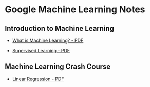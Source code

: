 # Google Machine Learning Notes

## Introduction to Machine Learning
- [What is Machine Learning? - PDF](./Intro-to-Machine-Learning/what_is_machine_learning.pdf)

- [Supervised Learning - PDF](./Intro-to-Machine-Learning/what_is_machine_learning.pdf)

## Machine Learning Crash Course
- [Linear Regression - PDF](./Machine-Learning-Crash-Course/Notes/linear_regression.pdf)